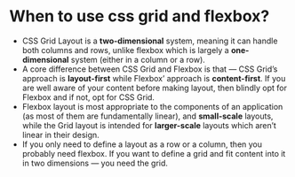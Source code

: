 # When to use css grid and flexbox?

-   CSS Grid Layout is a **two-dimensional** system, meaning it can handle both columns and rows, unlike flexbox which is largely a **one-dimensional** system (either in a column or a row).
-   A core difference between CSS Grid and Flexbox is that — CSS Grid’s approach is **layout-first** while Flexbox’ approach is **content-first**. If you are well aware of your content before making layout, then blindly opt for Flexbox and if not, opt for CSS Grid.
-   Flexbox layout is most appropriate to the components of an application (as most of them are fundamentally linear), and **small-scale** layouts, while the Grid layout is intended for **larger-scale** layouts which aren’t linear in their design.
-   If you only need to define a layout as a row or a column, then you probably need flexbox. If you want to define a grid and fit content into it in two dimensions — you need the grid.